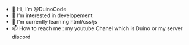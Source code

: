 - 👋 Hi, I’m @DuinoCode
- 👀 I’m interested in developement
- 🌱 I’m currently learning html/css/js
- 📫 How to reach me : my youtube Chanel which is Duino or my server discord 

<!---
DuinoCode/DuinoCode is a ✨ special ✨ repository because its `README.md` (this file) appears on your GitHub profile.
You can click the Preview link to take a look at your changes.
--->
